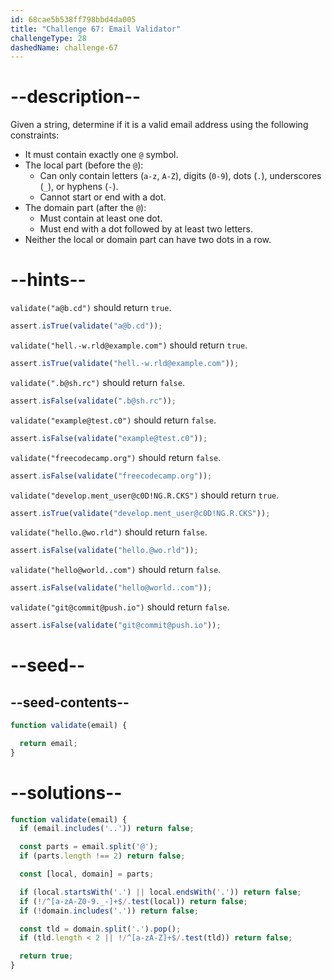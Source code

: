 ```yaml
---
id: 68cae5b538ff798bbd4da005
title: "Challenge 67: Email Validator"
challengeType: 28
dashedName: challenge-67
---
```


# --description--

Given a string, determine if it is a valid email address using the following constraints:

- It must contain exactly one `@` symbol.
- The local part (before the `@`):
  - Can only contain letters (`a-z`, `A-Z`), digits (`0-9`), dots (`.`), underscores (`_`), or hyphens (`-`).
  - Cannot start or end with a dot.
- The domain part (after the `@`):
  - Must contain at least one dot.
  - Must end with a dot followed by at least two letters.
- Neither the local or domain part can have two dots in a row.

# --hints--

`validate("a@b.cd")` should return `true`.

```js
assert.isTrue(validate("a@b.cd"));
```

`validate("hell.-w.rld@example.com")` should return `true`.

```js
assert.isTrue(validate("hell.-w.rld@example.com"));
```

`validate(".b@sh.rc")` should return `false`.

```js
assert.isFalse(validate(".b@sh.rc"));
```

`validate("example@test.c0")` should return `false`.

```js
assert.isFalse(validate("example@test.c0"));
```

`validate("freecodecamp.org")` should return `false`.

```js
assert.isFalse(validate("freecodecamp.org"));
```

`validate("develop.ment_user@c0D!NG.R.CKS")` should return `true`.

```js
assert.isTrue(validate("develop.ment_user@c0D!NG.R.CKS"));
```

`validate("hello.@wo.rld")` should return `false`.

```js
assert.isFalse(validate("hello.@wo.rld"));
```

`validate("hello@world..com")` should return `false`.

```js
assert.isFalse(validate("hello@world..com"));
```

`validate("git@commit@push.io")` should return `false`.

```js
assert.isFalse(validate("git@commit@push.io"));
```

# --seed--

## --seed-contents--

```js
function validate(email) {

  return email;
}
```

# --solutions--

```js
function validate(email) {
  if (email.includes('..')) return false;

  const parts = email.split('@');
  if (parts.length !== 2) return false;

  const [local, domain] = parts;

  if (local.startsWith('.') || local.endsWith('.')) return false;
  if (!/^[a-zA-Z0-9._-]+$/.test(local)) return false;
  if (!domain.includes('.')) return false;

  const tld = domain.split('.').pop();
  if (tld.length < 2 || !/^[a-zA-Z]+$/.test(tld)) return false;

  return true;
}
```
